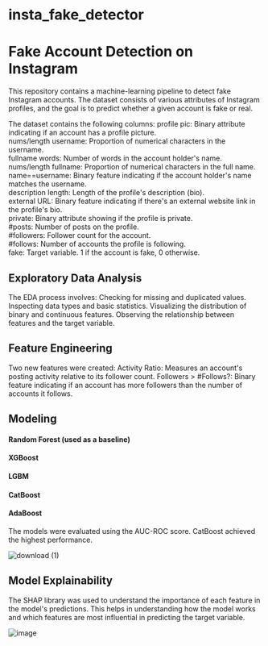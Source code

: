 # insta_fake_detector

# Fake Account Detection on Instagram 

This repository contains a machine-learning pipeline to detect fake Instagram accounts. The dataset consists of various attributes of Instagram profiles, and the goal is to predict whether a given account is fake or real.

The dataset contains the following columns:
profile pic: Binary attribute indicating if an account has a profile picture.  
nums/length username: Proportion of numerical characters in the username.  
fullname words: Number of words in the account holder's name.  
nums/length fullname: Proportion of numerical characters in the full name.  
name==username: Binary feature indicating if the account holder's name matches the username.  
description length: Length of the profile's description (bio).  
external URL: Binary feature indicating if there's an external website link in the profile's bio.  
private: Binary attribute showing if the profile is private.  
#posts: Number of posts on the profile.  
#followers: Follower count for the account.  
#follows: Number of accounts the profile is following.  
fake: Target variable. 1 if the account is fake, 0 otherwise.  

## Exploratory Data Analysis
The EDA process involves:
Checking for missing and duplicated values.
Inspecting data types and basic statistics.
Visualizing the distribution of binary and continuous features.
Observing the relationship between features and the target variable.

## Feature Engineering
Two new features were created:
Activity Ratio: Measures an account's posting activity relative to its follower count.
Followers > #Follows?: Binary feature indicating if an account has more followers than the number of accounts it follows.

## Modeling
#### Random Forest (used as a baseline)
#### XGBoost
#### LGBM
#### CatBoost
#### AdaBoost
The models were evaluated using the AUC-ROC score. CatBoost achieved the highest performance.

![download (1)](https://github.com/nazlicanto/insta_fake_detector/assets/117021695/f0cb7ed6-852b-4091-98df-e972474cfe17)

## Model Explainability
The SHAP library was used to understand the importance of each feature in the model's predictions. This helps in understanding how the model works and which features are most influential in predicting the target variable.

![image](https://github.com/nazlicanto/insta_fake_detector/assets/117021695/674b635b-a87a-4782-a6f3-bc4bb7bc3b73)


